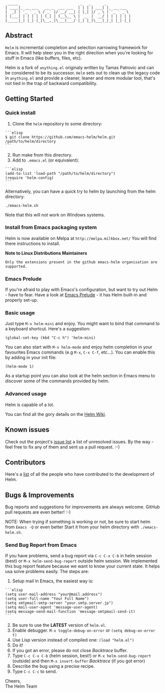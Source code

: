 ```
 _____                            _   _      _
| ____|_ __ ___   __ _  ___ ___  | | | | ___| |_ __ ___
|  _| | '_ ` _ \ / _` |/ __/ __| | |_| |/ _ \ | '_ ` _ \
| |___| | | | | | (_| | (__\__ \ |  _  |  __/ | | | | | |
|_____|_| |_| |_|\__,_|\___|___/ |_| |_|\___|_|_| |_| |_|
```

## Abstract

`Helm` is incremental completion and selection narrowing framework for
Emacs. It will help steer you in the right direction when you're looking
for stuff in Emacs (like buffers, files, etc).

Helm is a fork of `anything.el` originaly written by Tamas Patrovic
and can be considered to be its successor. 
`Helm` sets out to clean up the legacy code in `anything.el`
and provide a cleaner, leaner and more modular tool, that's not tied in
the trap of backward compatibility. 

## Getting Started

### Quick install

  1. Clone the `helm` repository to some directory:
  
    ```elisp
    $ git clone https://github.com/emacs-helm/helm.git /path/to/helm/directory
    ```
  
  2. Run make from this directory.
  3. Add to `.emacs.el` (or equivalent):

    ```elisp
    (add-to-list 'load-path "/path/to/helm/directory")
    (require 'helm-config)
    ```

Alternatively, you can have a quick try to helm by launching from the helm directory:

`./emacs-helm.sh`

Note that this will not work on Windows systems.

### Install from Emacs packaging system

Helm is now available on Melpa at `http://melpa.milkbox.net/`
You will find there instructions to install.

**Note to Linux Distributions Maintainers**

`Only the extensions present in the github emacs-helm organisation are supported.`

### Emacs Prelude

If you're afraid to play with Emacs's configuration, but want to try
out Helm - have to fear. Have a look at
[Emacs Prelude](https://github.com/bbatsov/prelude) - it has
Helm built-in and properly set-up.

### Basic usage

Just type `M-x helm-mini` and enjoy. You might want to bind that command to
a keyboard shortcut. Here's a suggestion:

```elisp
(global-set-key (kbd "C-c h") 'helm-mini)
```
You can also start with `M-x helm-mode` and enjoy helm completion in your favourites
Emacs commands (e.g `M-x`, `C-x C-f`, etc...).
You can enable this by adding in your init file:

```elisp
(helm-mode 1)
```

As a startup point you can also look at the helm section in Emacs menu to
discover some of the commands provided by helm.

### Advanced usage

Helm is capable of a lot.

You can find all the gory details on the [Helm Wiki](https://github.com/emacs-helm/helm/wiki).

## Known issues

Check out the project's
[issue list](https://github.com/emacs-helm/helm/issues?sort=created&direction=desc&state=open)
a list of unresolved issues. By the way - feel free to fix any of them
and sent us a pull request. :-)

## Contributors

Here's a [list](https://github.com/emacs-helm/helm/contributors) of all the people who have contributed to the
development of Helm.

## Bugs & Improvements

Bug reports and suggestions for improvements are always
welcome. GitHub pull requests are even better! :-)

NOTE: When trying if something is working or not, be sure to start helm from `Emacs -Q` or even better
Start it from your helm directory with `./emacs-helm.sh`.

### Send Bug Report from Emacs

If you have problems, send a bug report via `C-c C-x C-b` in helm session (best)
or `M-x helm-send-bug-report` outside helm session.
We implemented this bug report feature because we want to know your current state.
It helps usa solve problems easily.
The steps are:

  1. Setup mail in Emacs, the easiest way is:
  
    ```elisp
    (setq user-mail-address "your@mail.address")
    (setq user-full-name "Your Full Name")
    (setq smtpmail-smtp-server "your.smtp.server.jp")
    (setq mail-user-agent 'message-user-agent)
    (setq message-send-mail-function 'message-smtpmail-send-it)
    ```
  
  2. Be sure to use the **LATEST** version of `helm.el`.
  3. Enable debugger. `M-x toggle-debug-on-error` or `(setq debug-on-error t)`
  4. Use Lisp version instead of compiled one: `(load "helm.el")`
  5. Do it!
  6. If you got an error, please do not close _*Backtrace*_ buffer.
  7. Type `C-c C-x C-b` (helm session, best!)
     or `M-x helm-send-bug-report` (outside) and
     then `M-x insert-buffer` *Backtrace* (if you got error)
  8. Describe the bug using a precise recipe.
  9. Type `C-c C-c` to send.

Cheers,<br>
The Helm Team

